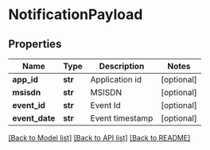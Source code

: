 # NotificationPayload

## Properties
Name | Type | Description | Notes
------------ | ------------- | ------------- | -------------
**app_id** | **str** | Application id | [optional] 
**msisdn** | **str** | MSISDN | [optional] 
**event_id** | **str** | Event Id | [optional] 
**event_date** | **str** | Event timestamp | [optional] 

[[Back to Model list]](../README.md#documentation-for-models) [[Back to API list]](../README.md#documentation-for-api-endpoints) [[Back to README]](../README.md)


